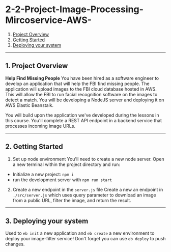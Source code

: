# 2-2-Project-Image-Processing-Mircoservice-AWS-
1. [Project Overview](#schema1)
2. [Getting Started](#schema2)
3. [Deploying your system](#schema3)


<hr>
<a name='schema1'></a>

## 1. Project Overview

**Help Find Missing People**
You have been hired as a software engineer to develop an application that will help the FBI find missing people. The application will upload images to the FBI cloud database hosted in AWS. This will allow the FBI to run facial recognition software on the images to detect a match. You will be developing a NodeJS server and deploying it on AWS Elastic Beanstalk.

You will build upon the application we've developed during the lessons in this course. You'll complete a REST API endpoint in a backend service that processes incoming image URLs.


<hr>
<a name='schema2'></a>

## 2. Getting Started
1. Set up node environment
You'll need to create a new node server. Open a new terminal within the project directory and run:

- Initialize a new project: `npm i`
- run the development server with `npm run start`

2. Create a new endpoint in the `server.js` file
Create a new an endpoint in `./src/server.js` which uses query parameter to download an image from a public URL, filter the image, and return the result.

<hr>
<a name='schema3'></a>

## 3. Deploying your system

Used to `eb init` a new application and `eb create` a new environment to deploy your image-filter service! Don't forget you can use `eb deploy` to push changes.